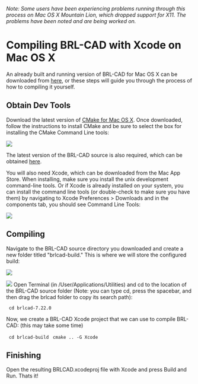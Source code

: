 *Note: Some users have been experiencing problems running through this
process on Mac OS X Mountain Lion, which dropped support for X11. The
problems have been noted and are being worked on.*

# Compiling BRL-CAD with Xcode on Mac OS X

An already built and running version of BRL-CAD for Mac OS X can be
downloaded from
[here](http://sourceforge.net/projects/brlcad/files/BRL-CAD%20for%20Mac%20OS%20X/),
or these steps will guide you through the process of how to compiling it
yourself.

## Obtain Dev Tools

Download the latest version of [CMake for Mac OS
X](http://www.cmake.org/cmake/resources/software.html). Once downloaded,
follow the instructions to install CMake and be sure to select the box
for installing the CMake Command Line tools:

![](CMakeCommandLineTools.png)

The latest version of the BRL-CAD source is also required, which can be
obtained
[here](https://sourceforge.net/projects/brlcad/files/BRL-CAD%20Source/).

You will also need Xcode, which can be downloaded from the Mac App
Store. When installing, make sure you install the unix development
command-line tools. Or if Xcode is already installed on your system, you
can install the command line tools (or double-check to make sure you
have them) by navigating to Xcode Preferences &gt; Downloads and in the
components tab, you should see Command Line Tools:

![](XcodeCommandLineTools.png)

## Compiling

Navigate to the BRL-CAD source directory you downloaded and create a new
folder titled "brlcad-build." This is where we will store the configured
build:

![](BrlcadFolder.png)

![](XcodeBRLCADProject.png) Open Terminal
(in /User/Applications/Utilities) and cd to the location of the BRL-CAD
source folder (Note: you can type cd, press the spacebar, and then drag
the brlcad folder to copy its search path):

` cd brlcad-7.22.0`

Now, we create a BRL-CAD Xcode project that we can use to compile
BRL-CAD: (this may take some time)

` cd brlcad-build`
` cmake .. -G Xcode`

## Finishing

Open the resulting BRLCAD.xcodeproj file with Xcode and press Build and
Run. Thats it!
